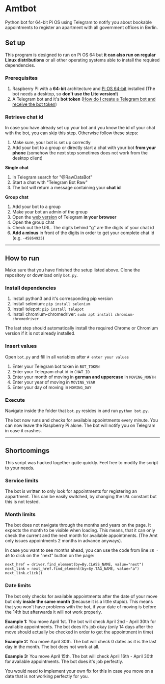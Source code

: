 # Amtbot

Python bot for 64-bit Pi OS using Telegram to notify you about bookable appointments to register an apartment with all government offices in Berlin.

## Set up

This program is designed to run on Pi OS 64 but **it can also run on regular Linux distributions** or all other operating systems able to install the required dependencies.

### Prerequisites

1. Raspberry Pi with a **64-bit** architecture and [Pi OS 64-bit](https://www.raspberrypi.com/software/operating-systems/#raspberry-pi-os-64-bit) installed (The bot needs a desktop, so **don't use the Lite version!**)
2. A Telegram bot and it's **bot token** ([How do I create a Telegram bot and receive the bot token](https://core.telegram.org/bots#6-botfather))

### Retrieve chat id

In case you have already set up your bot and you know the id of your chat with the bot, you can skip this step. Otherwise follow these steps:

1. Make sure, your bot is set up correctly
2. Add your bot to a group or directly start a chat with your bot **from your phone** (somehow the next step sometimes does not work from the desktop client)

**Single chat**

1. In Telegram search for "@RawDataBot"
2. Start a chat with "Telegram Bot Raw"
3. The bot will return a message containing your **chat id**

**Group chat**

1. Add your bot to a group
2. Make your bot an admin of the group
3. Open the [web version](https://web.telegram.org) of Telegram **in your browser**
4. Open the group chat
5. Check out the URL. The digits behind "g" are the digits of your chat id
6. **Add a minus** in front of the digits in order to get your complete chat id (e.g. `-45864925`)

---

## How to run

Make sure that you have finished the setup listed above. Clone the repository or download only `bot.py`.

### Install dependencies

1. Install python3 and it's corresponding pip version
2. Install selenium: `pip install selenium`
3. Install telepot: `pip install telepot`
4. Install chromium-chromedriver: `sudo apt install chromium-chromedriver`

The last step should automatically install the required Chrome or Chromium version if it is not already installed.

### Insert values

Open `bot.py` and fill in all variables after `# enter your values`

1. Enter your Telegram bot token in `BOT_TOKEN`
2. Enter your Telegram chat id in `CHAT_ID`
3. Enter your month of moving in **german and uppercase** in `MOVING_MONTH`
4. Enter your year of moving in `MOVING_YEAR`
5. Enter your day of moving in `MOVING_DAY`

### Execute

Navigate inside the folder that `bot.py` resides in and run `python bot.py`.

The bot now runs and checks for available appointments every minute. You can now leave the Raspberry Pi alone. The bot will notify you on Telegram in case it crashes.

---

## Shortcomings

This script was hacked together quite quickly. Feel free to modify the script to your needs.

### Service limits

The bot is written to only look for appointments for registering an appartment. This can be easily switched, by changing the `URL` constant but this is not tested.

### Month limits

The bot does not navigate through the months and years on the page. It expects the month to be visible when loading. This means, that it can only check the current and the next month for available appointments. (The Amt only issues appointments 2 months in advance anyways).

In case you want to see months ahead, you can use the code from line `38 - 40` to click on the "next" button on the page:

```
next_href = driver.find_element(by=By.CLASS_NAME, value="next")
next_link = next_href.find_element(by=By.TAG_NAME, value="a")
next_link.click()
```

### Date limits

The bot only checks for available appointments after the date of your move but only **inside the same month** (because it is a little stupid). This means that you won't have problems with the bot, if your date of moving is before the 14th but afterwards it will not work properly.

**Example 1:** You move April 1st. The bot will check April 2nd - April 30th for available appointments. The bot does it's job okay (only 14 days after the move should actually be checked in order to get the appointment in time)

**Example 2:** You move April 30th. The bot will check 0 dates as it is the last day in the month. The bot does not work at all.

**Example 3:** You move April 15th. The bot will check April 16th - April 30th for available appointments. The bot does it's job perfectly.

You would need to implement your own fix for this in case you move on a date that is not working perfectly for you.
